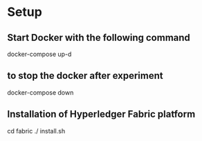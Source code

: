 # Setup

## Start Docker with the following command

docker-compose up-d

## to stop the docker after experiment 
docker-compose down

## Installation of Hyperledger Fabric platform 
cd fabric
./ install.sh
